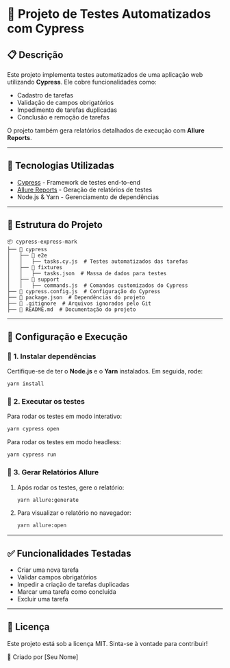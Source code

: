 # 📌 Projeto de Testes Automatizados com Cypress

## 📋 Descrição
Este projeto implementa testes automatizados de uma aplicação web utilizando **Cypress**. Ele cobre funcionalidades como:
- Cadastro de tarefas
- Validação de campos obrigatórios
- Impedimento de tarefas duplicadas
- Conclusão e remoção de tarefas

O projeto também gera relatórios detalhados de execução com **Allure Reports**.

---

## 🚀 Tecnologias Utilizadas
- [Cypress](https://www.cypress.io/) - Framework de testes end-to-end
- [Allure Reports](https://github.com/Shelex/cypress-allure-plugin) - Geração de relatórios de testes
- Node.js & Yarn - Gerenciamento de dependências

---

## 📂 Estrutura do Projeto
```
📦 cypress-express-mark
├── 📂 cypress
│   ├── 📂 e2e
│   │   ├── tasks.cy.js  # Testes automatizados das tarefas
│   ├── 📂 fixtures
│   │   ├── tasks.json  # Massa de dados para testes
│   ├── 📂 support
│   │   ├── commands.js  # Comandos customizados do Cypress
├── 📄 cypress.config.js  # Configuração do Cypress
├── 📄 package.json  # Dependências do projeto
├── 📄 .gitignore  # Arquivos ignorados pelo Git
├── 📄 README.md  # Documentação do projeto
```

---

## 🔧 Configuração e Execução
### 📌 **1. Instalar dependências**
Certifique-se de ter o **Node.js** e o **Yarn** instalados. Em seguida, rode:
```sh
yarn install
```

### 📌 **2. Executar os testes**
Para rodar os testes em modo interativo:
```sh
yarn cypress open
```
Para rodar os testes em modo headless:
```sh
yarn cypress run
```

### 📌 **3. Gerar Relatórios Allure**
1. Após rodar os testes, gere o relatório:
   ```sh
   yarn allure:generate
   ```
2. Para visualizar o relatório no navegador:
   ```sh
   yarn allure:open
   ```

---

## ✅ Funcionalidades Testadas
- Criar uma nova tarefa
- Validar campos obrigatórios
- Impedir a criação de tarefas duplicadas
- Marcar uma tarefa como concluída
- Excluir uma tarefa

---

## 📜 Licença
Este projeto está sob a licença MIT. Sinta-se à vontade para contribuir!

🔹 Criado por [Seu Nome]

